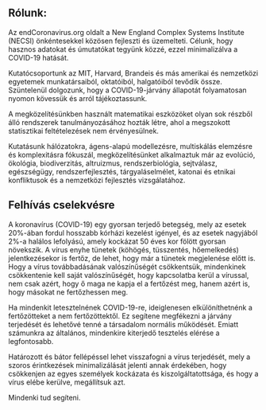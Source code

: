 ## Rólunk:

Az endCoronavirus.org oldalt a New England Complex Systems Institute (NECSI) önkéntesekkel közösen fejleszti és üzemelteti. Célunk, hogy hasznos adatokat és úmutatókat tegyünk közzé, ezzel minimalizálva a COVID-19 hatását.

Kutatócsoportunk az MIT, Harvard, Brandeis és más amerikai és nemzetközi egyetemek munkatársaiból, oktatóiból, halgatóiból tevődik össze. Szüntelenül dolgozunk, hogy a COVID-19-járvány állapotát folyamatosan nyomon kövessük és arról tájékoztassunk.

A megközelítésünkben használt matematikai eszközöket olyan sok részből álló rendszerek tanulmányozásához hozták létre, ahol a megszokott statisztikai feltételezések nem érvényesülnek.

Kutatásunk hálózatokra, ágens-alapú modellezésre, multiskálás elemzésre és komplexitásra fókuszál, megközelítésünket alkalmaztuk már az evolúció, ökológia, biodiverzitás, altruizmus, rendszerbiológia, sejtválasz, egészségügy, rendszerfejlesztés, tárgyaláselmélet, katonai és etnikai konfliktusok és a nemzetközi fejlesztés vizsgálatához.

## Felhívás cselekvésre

A koronavírus (COVID-19) egy gyorsan terjedő betegség, mely az esetek 20%-ában fordul hosszabb kórházi kezelést igényel, és az esetek nagyjából 2%-a halálos lefolyású, amely kockázat 50 éves kor fölött gyorsan növekszik. A vírus enyhe tünetek (köhögés, tüsszentés, hőemelkedés) jelentkezésekor is fertőz, de lehet, hogy már a tünetek megjelenése előtt is. Hogy a vírus továbbadásának valószínűségét csökkentsük, mindenkinek csökkentenie kell saját valószínűségét, hogy kapcsolatba kerül a vírussal, nem csak azért, hogy ő maga ne kapja el a fertőzést meg, hanem azért is, hogy másokat ne fertőzhessen meg.

Ha mindenkit letesztelnének COVID-19-re, ideiglenesen elkülöníthetnénk a fertőzötteket a nem fertőzöttektől. Ez segítene megfékezni a járvány terjedését és lehetővé tenné a társadalom normális működését. Emiatt számunkra az általános, mindenkire kiterjedő tesztelés elérése a legfontosabb.

Határozott és bátor fellépéssel lehet visszafogni a vírus terjedését, mely a szoros érintkezések minimalizálását jelenti annak érdekében, hogy csökkenjen az egyes személyek kockázata és kiszolgáltatottsága, és hogy a vírus elébe kerülve, megállítsuk azt.

Mindenki tud segíteni.

